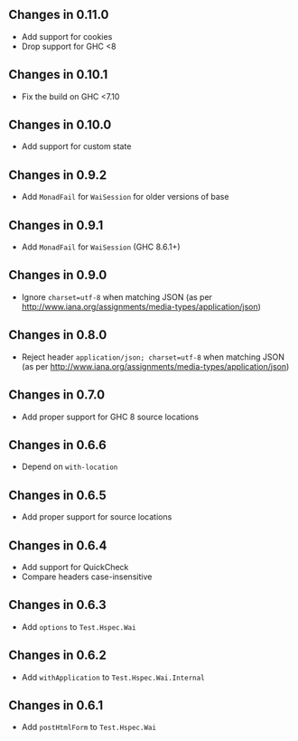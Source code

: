 ## Changes in 0.11.0
  - Add support for cookies
  - Drop support for GHC <8

## Changes in 0.10.1
  - Fix the build on GHC <7.10

## Changes in 0.10.0
  - Add support for custom state

## Changes in 0.9.2
  - Add `MonadFail` for `WaiSession` for older versions of base

## Changes in 0.9.1
  - Add `MonadFail` for `WaiSession` (GHC 8.6.1+)

## Changes in 0.9.0
  - Ignore `charset=utf-8` when matching JSON
    (as per http://www.iana.org/assignments/media-types/application/json)

## Changes in 0.8.0
  - Reject header `application/json; charset=utf-8` when matching JSON
    (as per http://www.iana.org/assignments/media-types/application/json)

## Changes in 0.7.0
  - Add proper support for GHC 8 source locations

## Changes in 0.6.6
  - Depend on `with-location`

## Changes in 0.6.5
  - Add proper support for source locations

## Changes in 0.6.4
  - Add support for QuickCheck
  - Compare headers case-insensitive

## Changes in 0.6.3
  - Add `options` to `Test.Hspec.Wai`

## Changes in 0.6.2
  - Add `withApplication` to `Test.Hspec.Wai.Internal`

## Changes in 0.6.1
  - Add `postHtmlForm` to `Test.Hspec.Wai`

